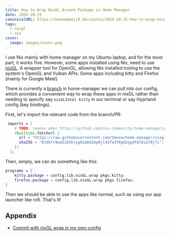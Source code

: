 ```yaml
---
title: How to Wrap NixGL Around Package in Home Manager
date: 2024-10-15
canonicalURL: https://haseebmajid.dev/posts/2024-10-15-how-to-wrap-nixgl-around-package-in-home-manager
tags:
  - nixgl
  - nix
cover:
  image: images/cover.png
---
```


I use Nix mainly with home manager on my Ubuntu laptop, and for the most part, it works fine. However, some apps installed
using Nix, need to use [nixGL](https://github.com/nix-community/nixGL). A wrapper tool for OpenGL, allowing Nix installed
tooling to use the system's OpenGL and Vulkan APIs. Some apps including kitty and Firefox (mainly for Google Meet).

There is currently a [branch](https://github.com/nix-community/home-manager/pull/5355) in home-manager we can pull
into our config, which provides a convenient way to wrap these apps in nixGL rather than needing to specify say
`nixGLIntel kitty` in our terminal or say Hyprland config (key bindings).

First, let's import the relevant code from the branch/PR:

```nix
 imports = [
    # TODO: remove when https://github.com/nix-community/home-manager/pull/5355 gets merged:
    (builtins.fetchurl {
      url = "https://raw.githubusercontent.com/Smona/home-manager/nixgl-compat/modules/misc/nixgl.nix";
      sha256 = "01dkfr9wq3ib5hlyq9zq662mp0jl42fw3f6gd2qgdf8l8ia78j7i";
    })
  ];
```

Then, simply, we can do something like this:


```nix
programs = {
    kitty.package = config.lib.nixGL.wrap pkgs.kitty;
    firefox.package = config.lib.nixGL.wrap pkgs.firefox;
}
```

Then we should be able to use the apps like normal, such as using our app launcher like rofi.
That's It!


## Appendix

- [Commit with nixGL wrap in my own config](https://gitlab.com/hmajid2301/nixicle/-/commit/512df880d52908a232ad48f7a043c4cbdd0264bc)
